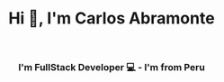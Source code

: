 <h1 align="center">Hi 👋, I'm Carlos Abramonte</h1>
<br/>
<h3 align="center">I'm FullStack Developer 💻 - I'm from Peru</h3>

<!--
**tatoo-carlos-23/tatoo-carlos-23** is a ✨ _special_ ✨ repository because its `README.md` (this file) appears on your GitHub profile.

Here are some ideas to get you started:

- 🔭 I’m currently working on ...
- 🌱 I’m currently learning ...
- 👯 I’m looking to collaborate on ...
- 🤔 I’m looking for help with ...
- 💬 Ask me about ...
- 📫 How to reach me: ...
- 😄 Pronouns: ...
- ⚡ Fun fact: ...
-->
